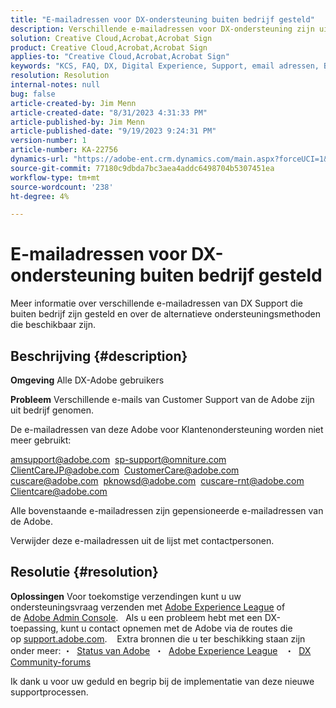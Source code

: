 ```yaml
---
title: "E-mailadressen voor DX-ondersteuning buiten bedrijf gesteld"
description: Verschillende e-mailadressen voor DX-ondersteuning zijn uit bedrijf genomen en er zijn alternatieve ondersteuningsmethoden beschikbaar.
solution: Creative Cloud,Acrobat,Acrobat Sign
product: Creative Cloud,Acrobat,Acrobat Sign
applies-to: "Creative Cloud,Acrobat,Acrobat Sign"
keywords: "KCS, FAQ, DX, Digital Experience, Support, email adressen, Buiten bedrijf, Adobe Creative Cloud, Adobe Acrobat, Adobe Acrobat Sign"
resolution: Resolution
internal-notes: null
bug: false
article-created-by: Jim Menn
article-created-date: "8/31/2023 4:31:33 PM"
article-published-by: Jim Menn
article-published-date: "9/19/2023 9:24:31 PM"
version-number: 1
article-number: KA-22756
dynamics-url: "https://adobe-ent.crm.dynamics.com/main.aspx?forceUCI=1&pagetype=entityrecord&etn=knowledgearticle&id=885cf7d2-1b48-ee11-be6d-6045bd006268"
source-git-commit: 77180c9dbda7bc3aea4addc6498704b5307451ea
workflow-type: tm+mt
source-wordcount: '238'
ht-degree: 4%

---
```


# E-mailadressen voor DX-ondersteuning buiten bedrijf gesteld


Meer informatie over verschillende e-mailadressen van DX Support die buiten bedrijf zijn gesteld en over de alternatieve ondersteuningsmethoden die beschikbaar zijn.

## Beschrijving {#description}


<b>Omgeving</b>
Alle DX-Adobe gebruikers

<b>Probleem</b>
Verschillende e-mails van Customer Support van de Adobe zijn uit bedrijf genomen.

De e-mailadressen van deze Adobe voor Klantenondersteuning worden niet meer gebruikt:

[amsupport@adobe.com](mailto:amsupport@adobe.com) 
[sp-support@omniture.com](mailto:sp-support@omniture.com) 
[ClientCareJP@adobe.com](mailto:ClientCareJP@adobe.com) 
[CustomerCare@adobe.com](mailto:CustomerCare@adobe.com) 
[cuscare@adobe.com](mailto:cuscare@adobe.com) 
[pknowsd@adobe.com](mailto:pknowsd@adobe.com) 
[cuscare-rnt@adobe.com](mailto:cuscare-rnt@adobe.com) 
[Clientcare@adobe.com](mailto:Clientcare@adobe.com)

Alle bovenstaande e-mailadressen zijn gepensioneerde e-mailadressen van de Adobe.

Verwijder deze e-mailadressen uit de lijst met contactpersonen.




## Resolutie {#resolution}


<b>Oplossingen</b>
Voor toekomstige verzendingen kunt u uw ondersteuningsvraag verzenden met [Adobe Experience League](https://experienceleague.adobe.com/?support-solution=General&amp;amp;support-tab=home#support "https://experienceleague.adobe.com/?support-solution=General&amp;amp;support-tab=home#support") of de [Adobe Admin Console](https://docs.adobe.com/content/help/en/customer-one/using/home.html "https://docs.adobe.com/content/help/en/customer-one/using/home.html").
 
Als u een probleem hebt met een DX-toepassing, kunt u contact opnemen met de Adobe via de routes die op [support.adobe.com](http://support.adobe.com/ "http://support.adobe.com/").
  
Extra bronnen die u ter beschikking staan zijn onder meer: ・  [Status van Adobe](https://status.adobe.com/ "https://status.adobe.com/") 
・  [Adobe Experience League](https://experienceleague.adobe.com/?support-solution=General#support "https://experienceleague.adobe.com/?support-solution=General#support")  
・  [DX Community-forums](https://experienceleaguecommunities.adobe.com/ "https://experienceleaguecommunities.adobe.com/")

Ik dank u voor uw geduld en begrip bij de implementatie van deze nieuwe supportprocessen.
